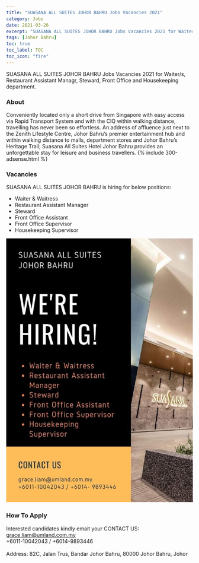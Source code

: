 ```yaml
---
title: "SUASANA ALL SUITES JOHOR BAHRU Jobs Vacancies 2021" 
category: Jobs 
date: 2021-03-26 
excerpt: "SUASANA ALL SUITES JOHOR BAHRU Jobs Vacancies 2021 for Waiter/s, Restaurant Assistant Managr, Steward, Front Office and Housekeeping department" 
tags: [Johor Bahru] 
toc: true 
toc_label: TOC 
toc_icon: "fire" 
--- 
```


SUASANA ALL SUITES JOHOR BAHRU Jobs Vacancies 2021 for Waiter/s, Restaurant Assistant Managr, Steward, Front Office and Housekeeping department.

### About
Conveniently located only a short drive from Singapore with easy access via Rapid Transport System and with the CIQ within walking distance, travelling has never been so effortless. An address of affluence just next to the Zenith Lifestyle Centre, Johor Bahru’s premier entertainment hub and within walking distance to malls, department stores and Johor Bahru’s Heritage Trail; Suasana All Suites Hotel Johor Bahru provides an unforgettable stay for leisure and business travellers.
{% include 300-adsense.html %} 
### Vacancies
SUASANA ALL SUITES JOHOR BAHRU is hiring for below positions:

- Waiter & Waitress
- Restaurant Assistant Manager
- Steward
- Front Office Assistant
- Front Office Supervisor
- Housekeeping Supervisor

![SUASANA ALL SUITES JOHOR BAHRU  Jobs 2021!](/assets/images/2021-03/suasana-all-suites-johor-bahru-jobs-vacancies-2021.jpg "SUASANA ALL SUITES JOHOR BAHRU Jobs 2021")

### How To Apply 
Interested candidates kindly emait your CONTACT US:<br/>
grace.liam@umland.com.my<br/>
+6011-10042043 / +6014-9893446
<br/><br/>
Address: 82C, Jalan Trus, Bandar Johor Bahru, 80000 Johor Bahru, Johor

